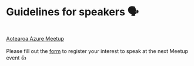 # Guidelines for speakers 🗣
<br>
<a href="https://www.meetup.com/auckland-azure-usergroup/">Aotearoa Azure Meetup</a>
<br><br>
Please fill out the <a href="https://aka.ms/AotearoaAzure/speaker">form</a> to register your interest to speak at the next Meetup event 👍
<br><br>
